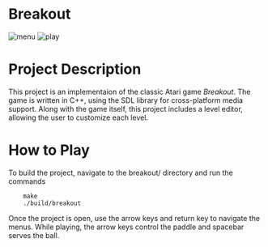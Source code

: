 # Breakout
![menu](https://github.com/seanhammell/breakout/assets/95873993/84e71d80-3ebb-4a1b-8449-a49d2a1c525f)
![play](https://github.com/seanhammell/breakout/assets/95873993/b686880a-e7a3-46f7-8880-deadd6830485)

# Project Description

This project is an implementaion of the classic Atari game *Breakout*. The game is written in C++, using the SDL library for cross-platform media support. Along with the game itself, this project includes a level editor, allowing the user to customize each level.

# How to Play

To build the project, navigate to the breakout/ directory and run the commands
```
    make
    ./build/breakout
```
Once the project is open, use the arrow keys and return key to navigate the menus. While playing, the arrow keys control the paddle and spacebar serves the ball.
